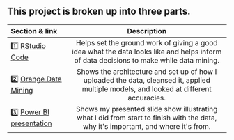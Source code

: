 ## This project is broken up into three parts. 
| Section & link      | Description |
| :---        |    :----:   |
| 1️⃣ [RStudio Code](https://github.com/JoshRogers18/Heart-failure-prediction/blob/28ab7654a444276aa06ab352957b5becd63b7036/R%20code.md)          | Helps set the ground work of giving a good idea what the data looks like and helps inform of data decisions to make while data mining.       |
| 2️⃣ [Orange Data Mining](https://github.com/JoshRogers18/Heart-failure-prediction/blob/28ab7654a444276aa06ab352957b5becd63b7036/Orange%20for%20Assignment%205.ows)    | Shows the architecture and set up of how I uploaded the data, cleansed it, applied multiple models, and looked at different accuracies.                     |
| 3️⃣ [Power BI presentation](https://github.com/JoshRogers18/Heart-failure-prediction/blob/28ab7654a444276aa06ab352957b5becd63b7036/Assignment%205.pbix) | Shows my presented slide show illustrating what I did from start to finish with the data, why it's important, and where it's from.           |
